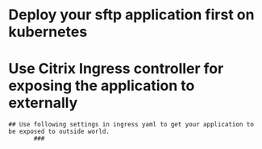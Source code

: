 # Deploy your sftp application first on kubernetes
# Use Citrix Ingress controller for exposing the application to externally 
	## Use following settings in ingress yaml to get your application to be exposed to outside world.
           ### 
